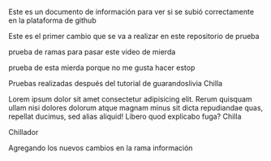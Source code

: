 Este es un documento de información para ver si se subió correctamente en la plataforma de github

Este es el primer cambio que se va a realizar en este repositorio de prueba


prueba de ramas para pasar este video de mierda

prueba de esta mierda porque no me gusta hacer estop

Pruebas realizadas después del tutorial de guarandoslivia Chilla

Lorem ipsum dolor sit amet consectetur adipisicing elit. Rerum quisquam ullam nisi dolores dolorum atque magnam minus sit 
dicta repudiandae quas, repellat ducimus, sed alias aliquid! Libero quod explicabo fuga? Chilla

Chillador

Agregando los nuevos cambios en la rama información